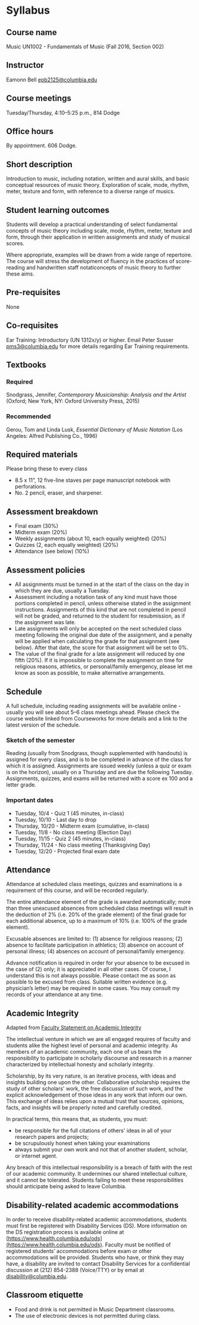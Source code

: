 # Syllabus

## Course name 

Music UN1002 - Fundamentals of Music (Fall 2016, Section 002)

## Instructor

Eamonn Bell <epb2125@columbia.edu>

## Course meetings

Tuesday/Thursday, 4:10–5:25 p.m., 814 Dodge

## Office hours

By appointment. 606 Dodge.

## Short description

Introduction to music, including notation, written and aural skills, and basic conceptual resources of music theory. Exploration of scale, mode, rhythm, meter, texture and form, with reference to a diverse range of musics.

## Student learning outcomes

Students will develop a practical understanding of select fundamental concepts of music theory including scale, mode, rhythm, meter, texture and form, through their application in written assignments and study of musical scores. 

Where appropriate, examples will be drawn from a wide range of repertoire. The course will stress the development of fluency in the practices of score-reading and handwritten staff notaticoncepts of music theory to further these aims.

## Pre-requisites

None

## Co-requisites

Ear Training: Introductory (UN 1312x/y) or higher. Email Peter Susser <pms3@columbia.edu> for more details regarding Ear Training requirements.

## Textbooks

### Required

Snodgrass, Jennifer, _Contemporary Musicianship: Analysis and the Artist_ (Oxford; New York, NY: Oxford University Press, 2015)

### Recommended

Gerou, Tom and Linda Lusk, _Essential Dictionary of Music Notation_ (Los Angeles: Alfred Publishing Co., 1996)

## Required materials
Please bring these to every class

* 8.5 x 11”, 12 five-line staves per page manuscript notebook with perforations.
* No. 2 pencil, eraser, and sharpener.

## Assessment breakdown

- Final exam (30%)
- Midterm exam (20%)
- Weekly assignments (about 10, each equally weighted) (20%)
- Quizzes (2, each equally weighted) (20%)
- Attendance (see below) (10%)

## Assessment policies

* All assignments must be turned in at the start of the class on the day in which they are due, usually a Tuesday.
* Assessment including a notation task of any kind must have those portions completed in pencil, unless otherwise stated in the assignment instructions. Assignments of this kind that are not completed in pencil will not be graded, and returned to the student for resubmission, as if the assignment was late.
* Late assignments will only be accepted on the next scheduled class meeting following the original due date of the assignment, and a penalty will be applied when calculating the grade for that assignment (see below). After that date, the score for that assignment will be set to 0%.
* The value of the final grade for a late assignment will reduced by one fifth (20%). If it is impossible to complete the assignment on time for religious reasons, athletics, or personal/family emergency, please let me know as soon as possible, to make alternative arrangements.

## Schedule

A full schedule, including reading assignments will be available online - usually you will see about 5–6 class meetings ahead. Please check the course website linked from Courseworks for more details and a link to the latest version of the schedule.

### Sketch of the semester

Reading (usually from Snodgrass, though supplemented with handouts) is assigned for every class, and is to be completed in advance of the class for which it is assigned. Assignments are issued weekly (unless a quiz or exam is on the horizon), usually on a Thursday and are due the following Tuesday. Assignments, quizzes, and exams will be returned with a score ex 100 and a letter grade. 

### Important dates

- Tuesday, 10/4 - Quiz 1 (45 minutes, in-class)
- Tuesday, 10/10 - Last day to drop
- Thursday, 10/20 - Midterm exam (cumulative, in-class)
- Tuesday, 11/8 - No class meeting (Election Day)
- Tuesday, 11/15 - Quiz 2 (45 minutes, in-class)
- Thursday, 11/24 - No class meeting (Thanksgiving Day)
- Tuesday, 12/20 - Projected final exam date

## Attendance

Attendance at scheduled class meetings, quizzes and examinations is a requirement of this course, and will be recorded regularly. 

The entire attendance element of the grade is awarded automatically; more than three unexcused absences from scheduled class meetings will result in the deduction of 2% (i.e. 20% of the grade element) of the final grade for each additional absence, up to a maximum of 10% (i.e. 100% of the grade element).

Excusable absences are limited to: (1) absence for religious reasons; (2) absence to facilitate participation in athletics; (3) absence on account of personal illness; (4) absences on account of personal/family emergency.

Advance notification is required in order for your absence to be excused in the case of (2) only; it is appreciated in all other cases. Of course, I understand this is not always possible. Please contact me as soon as possible to be excused from class. Suitable written evidence (e.g. physician’s letter) may be required in some cases. You may consult my records of your attendance at any time. 

## Academic Integrity
Adapted from [Faculty Statement on Academic Integrity](https://www.college.columbia.edu/academics/integrity-statement)

The intellectual venture in which we are all engaged requires of faculty and students alike the highest level of personal and academic integrity. As members of an academic community, each one of us bears the responsibility to participate in scholarly discourse and research in a manner characterized by intellectual honesty and scholarly integrity.

Scholarship, by its very nature, is an iterative process, with ideas and insights building one upon the other. Collaborative scholarship requires the study of other scholars' work, the free discussion of such work, and the explicit acknowledgement of those ideas in any work that inform our own. This exchange of ideas relies upon a mutual trust that sources, opinions, facts, and insights will be properly noted and carefully credited.

In practical terms, this means that, as students, you must:

* be responsible for the full citations of others' ideas in all of your research papers and projects;
* be scrupulously honest when taking your examinations
* always submit your own work and not that of another student, scholar, or internet agent.

Any breach of this intellectual responsibility is a breach of faith with the rest of our academic community. It undermines our shared intellectual culture, and it cannot be tolerated. Students failing to meet these responsibilities should anticipate being asked to leave Columbia.

## Disability-related academic accommodations

In order to receive disability-related academic accommodations, students must first be registered with Disability Services (DS). More information on the DS registration process is available online at [https://www.health.columbia.edu/ods](https://www.health.columbia.edu/ods). Faculty must be notified of registered students’ accommodations before exam or other accommodations will be provided. Students who have, or think they may have, a disability are invited to contact Disability Services for a confidential discussion at (212) 854-2388 (Voice/TTY) or by email at <disability@columbia.edu>.

## Classroom etiquette

* Food and drink is not permitted in Music Department classrooms.
* The use of electronic devices is not permitted during class.
